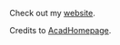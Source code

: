 Check out my [website](https://janghyeon-lee.github.io/). 

Credits to [AcadHomepage](https://github.com/RayeRen/acad-homepage.github.io).
